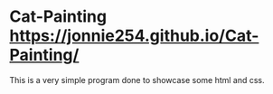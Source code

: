 # Cat-Painting<br>https://jonnie254.github.io/Cat-Painting/<br>
This is a very simple program done to showcase some html and css.
